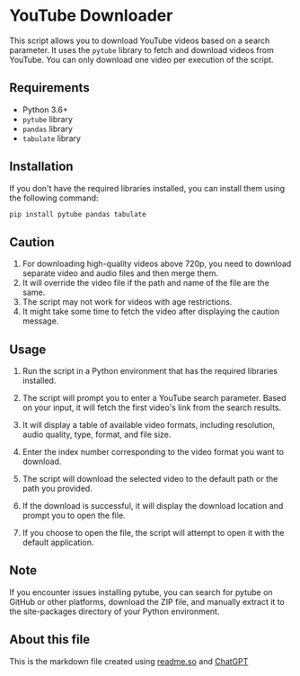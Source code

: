 # YouTube Downloader

This script allows you to download YouTube videos based on a search parameter. It uses the `pytube` library to fetch and download videos from YouTube. You can only download one video per execution of the script.

## Requirements

- Python 3.6+
- `pytube` library
- `pandas` library
- `tabulate` library

## Installation

If you don't have the required libraries installed, you can install them using the following command:

```bash
pip install pytube pandas tabulate
```
## Caution
1. For downloading high-quality videos above 720p, you need to download separate video and audio files and then merge them.
2. It will override the video file if the path and name of the file are the same.
3. The script may not work for videos with age restrictions.
4. It might take some time to fetch the video after displaying the caution message.

## Usage
1. Run the script in a Python environment that has the required libraries installed.

2. The script will prompt you to enter a YouTube search parameter. Based on your input, it will fetch the first video's link from the search results.

3. It will display a table of available video formats, including resolution, audio quality, type, format, and file size.

4. Enter the index number corresponding to the video format you want to download.

5. The script will download the selected video to the default path or the path you provided.

6. If the download is successful, it will display the download location and prompt you to open the file.

7. If you choose to open the file, the script will attempt to open it with the default application.

## Note
If you encounter issues installing pytube, you can search for pytube on GitHub or other platforms, download the ZIP file, and manually extract it to the site-packages directory of your Python environment.

## About this file
This is the markdown file created using [readme.so](https://readme.so/) and [ChatGPT](https://chat.openai.com/)
